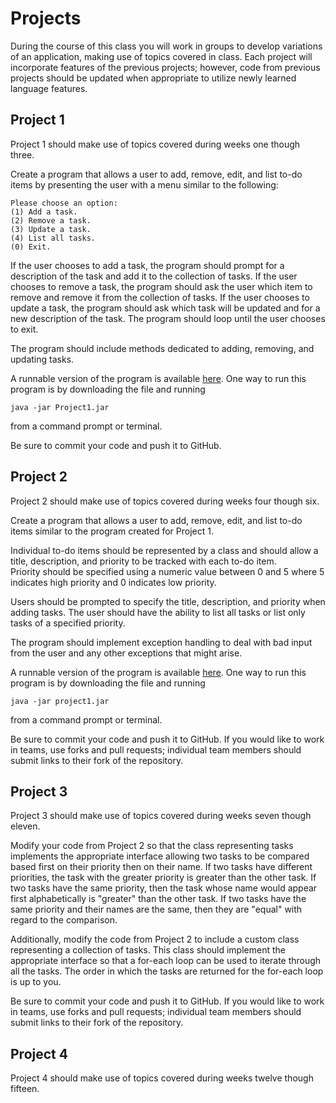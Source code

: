 # Projects
During the course of this class you will work in groups to develop variations
of an application, making use of topics covered in class. Each project will
incorporate features of the previous projects; however, code from previous
projects should be updated when appropriate to utilize newly learned language
features.

## Project 1
Project 1 should make use of topics covered during weeks one though three.

Create a program that allows a user to add, remove, edit, and list to-do items
by presenting the user with a menu similar to the following:

```
Please choose an option:
(1) Add a task.
(2) Remove a task.
(3) Update a task.
(4) List all tasks.
(0) Exit.
```

If the user chooses to add a task, the program should prompt for a description
of the task and add it to the collection of tasks. If the user chooses
to remove a task, the program should ask the user which item to remove and
remove it from the collection of tasks. If the user chooses to update a task,
the program should ask which task will be updated and for a new description of
the task.  The program should loop until the user chooses to exit.  

The program should include methods dedicated to adding, removing, and updating
tasks.

A runnable version of the program is available [here](files/project1.jar). One
way to run this program is by downloading the file and running

```
java -jar Project1.jar
```

from a command prompt or terminal.

Be sure to commit your code and push it to GitHub.


## Project 2
Project 2 should make use of topics covered during weeks four though six.

Create a program that allows a user to add, remove, edit, and list to-do items
similar to the program created for Project 1.  

Individual to-do items should be represented by a class and should allow
a title, description, and priority to be tracked with each to-do item.  
Priority should be specified using a numeric value between 0 and 5 where 5
indicates high priority and 0 indicates low priority.

Users should be prompted to specify the title, description, and priority when
adding tasks.  The user should have the ability to list all tasks or list
only tasks of a specified priority.  

The program should implement exception handling to deal with bad input from
the user and any other exceptions that might arise.  

A runnable version of the program is available [here](files/project2.jar). One
way to run this program is by downloading the file and running

```
java -jar project1.jar
```

from a command prompt or terminal.

Be sure to commit your code and push it to GitHub.  If you would like to
work in teams, use forks and pull requests; individual team members should
submit links to their fork of the repository.

## Project 3
Project 3 should make use of topics covered during weeks seven though eleven.

Modify your code from Project 2 so that the class representing tasks implements
the appropriate interface allowing two tasks to be compared based first on
their priority then on their name.  If two tasks have different priorities,
the task with the greater priority is greater than the other task.  If two
tasks have the same priority, then the task whose name would appear first
alphabetically is "greater" than the other task.  If two tasks have the same
priority and their names are the same, then they are "equal" with regard to
the comparison.

Additionally, modify the code from Project 2 to include a custom class
representing a collection of tasks.  This class should implement the
appropriate interface so that a for-each loop can be used to iterate through
all the tasks.  The order in which the tasks are returned for the for-each loop
is up to you.

Be sure to commit your code and push it to GitHub.  If you would like to
work in teams, use forks and pull requests; individual team members should
submit links to their fork of the repository.

## Project 4
Project 4 should make use of topics covered during weeks twelve though fifteen.
